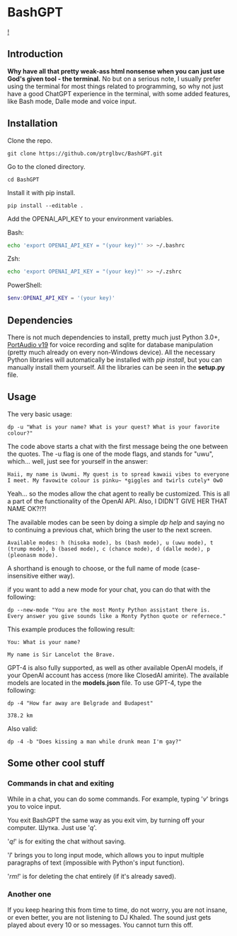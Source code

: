 # BashGPT

[!](https://user-images.githubusercontent.com/108212912/253288399-a2b2a520-84ea-458e-8d05-8c4771fd23e6.mov)

## Introduction
**Why have all that pretty weak-ass html nonsense when you can just use God's given tool - the terminal.** No but on a serious note, I usually prefer using the terminal for most things related to programming, so why not just have a good ChatGPT experience in the terminal, with some added features, like Bash mode, Dalle mode and voice input. 


## Installation

Clone the repo.
```
git clone https://github.com/ptrglbvc/BashGPT.git
```

Go to the cloned directory.
```
cd BashGPT
```

Install it with pip install.
```
pip install --editable .
```

Add the OPENAI_API_KEY to your environment variables.

Bash:
```bash
echo 'export OPENAI_API_KEY = "(your key)"' >> ~/.bashrc
```

Zsh:
```bash
echo 'export OPENAI_API_KEY = "(your key)"' >> ~/.zshrc
```

PowerShell:
```powershell
$env:OPENAI_API_KEY = '(your key)' 
```

## Dependencies
There is not much dependencies to install, pretty much just Python 3.0+, [PortAudio v19](https://github.com/PortAudio/portaudio) for voice recording and sqlite for database manipulation (pretty much already on every non-Windows device). All the necessary Python libraries will automatically be installed with _pip install_, but you can manually install them yourself. All the libraries can be seen in the **setup.py** file.    


## Usage

The very basic usage:
```
dp -u "What is your name? What is your quest? What is your favorite colour?"
```

The code above starts a chat with the first message being the one between the quotes. The -u flag is one of the mode flags, and stands for "uwu", which... well, just see for yourself in the answer:
```
Haii, my name is Uwumi. My quest is to spread kawaii vibes to everyone I meet. My favowite colour is pinku~ *giggles and twirls cutely* OwO
```

Yeah... so the modes allow the chat agent to really be customized. This is all a part of the functionality of the OpenAI API. Also, I DIDN'T GIVE HER THAT NAME OK?!?!

The available modes can be seen by doing a simple _dp help_ and saying no to continuing a previous chat, which bring the user to the next screen. 
```
Available modes: h (hisoka mode), bs (bash mode), u (uwu mode), t (trump mode), b (based mode), c (chance mode), d (dalle mode), p (pleonasm mode).
```

A shorthand is enough to choose, or the full name of mode (case-insensitive either way).

if you want to add a new mode for your chat, you can do that with the following:
```
dp --new-mode "You are the most Monty Python assistant there is. 
Every answer you give sounds like a Monty Python quote or refernece."
```
This example produces the following result:

```
You: What is your name?
```

```
My name is Sir Lancelot the Brave.
```

GPT-4 is also fully supported, as well as other available OpenAI models, if your OpenAI account has access (more like ClosedAI amirite). The available models are located in the **models.json** file. To use GPT-4, type the following:
```
dp -4 "How far away are Belgrade and Budapest"
```
```
378.2 km
```
Also valid:
```
dp -4 -b "Does kissing a man while drunk mean I'm gay?"
```


## Some other cool stuff
### Commands in chat and exiting

While in a chat, you can do some commands. For example, typing '*v*' brings you to voice input. 

You exit BashGPT the same way as you exit vim, by turning off your computer. Шутка. Just use '*q*'. 

'*q!*' is for exiting the chat without saving.

'*l*' brings you to long input mode, which allows you to input multiple paragraphs of text (impossible with Python's input function).

'*rm!*' is for deleting the chat entirely (if it's already saved).


### Another one

If you keep hearing this from time to time, do not worry, you are not insane, or even better, you are not listening to DJ Khaled. The sound just gets played about every 10 or so messages. You cannot turn this off.
